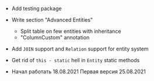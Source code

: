 * Add testing package

* Write section "Advanced Entities"
    * Split table on few entities with inheritance
    * "ColumnCustom" annotation

* Add `JOIN` support and `Relation` support for entity system

* Get rid of `this - static` hell in `Entity` static methods

* Начал работать 18.08.2021 Первая версия 25.08.2021